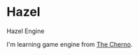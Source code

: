 # Hazel
Hazel Engine

I'm learning game engine from [The Cherno](https://www.youtube.com/channel/UCQ-W1KE9EYfdxhL6S4twUNw).
